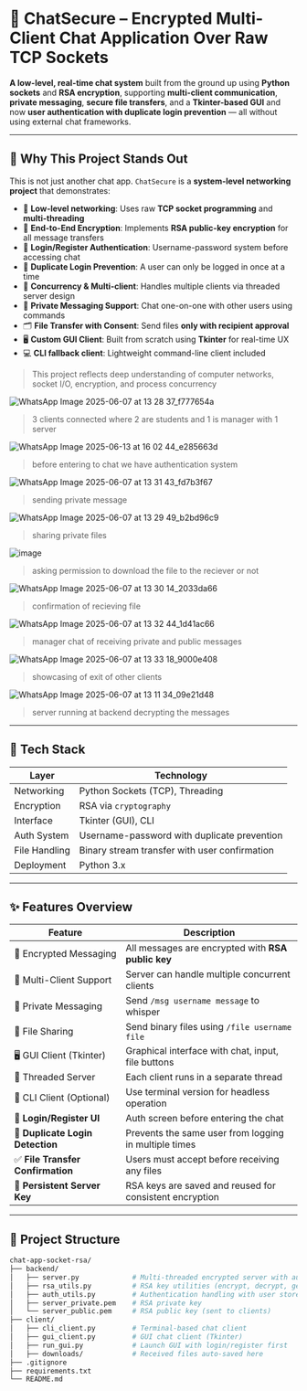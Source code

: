 # 🔐 ChatSecure – Encrypted Multi-Client Chat Application Over Raw TCP Sockets

**A low-level, real-time chat system** built from the ground up using **Python sockets** and **RSA encryption**, supporting **multi-client communication**, **private messaging**, **secure file transfers**, and a **Tkinter-based GUI** and now **user authentication with duplicate login prevention** — all without using external chat frameworks.



---

## 🧠 Why This Project Stands Out

This is not just another chat app. `ChatSecure` is a **system-level networking project** that demonstrates:

- 📡 **Low-level networking**: Uses raw **TCP socket programming** and **multi-threading**
- 🔐 **End-to-End Encryption**: Implements **RSA public-key encryption** for all message transfers
- 🔐 **Login/Register Authentication**: Username-password system before accessing chat
- 🚫 **Duplicate Login Prevention**: A user can only be logged in once at a time
- 🧵 **Concurrency & Multi-client**: Handles multiple clients via threaded server design
- 💬 **Private Messaging Support**: Chat one-on-one with other users using commands
- 🗂️ **File Transfer with Consent**: Send files **only with recipient approval**
- 🖥️ **Custom GUI Client**: Built from scratch using **Tkinter** for real-time UX
- 💻 **CLI fallback client**: Lightweight command-line client included

> This project reflects deep understanding of computer networks, socket I/O, encryption, and process concurrency

![WhatsApp Image 2025-06-07 at 13 28 37_f777654a](https://github.com/user-attachments/assets/74ae4dd7-b891-42a6-b54e-d95328b8968f)
>3 clients connected where 2 are students and 1 is manager with 1 server

![WhatsApp Image 2025-06-13 at 16 02 44_e285663d](https://github.com/user-attachments/assets/a1db20cb-76e6-4263-b0d2-70a55374aca2)
>before entering to chat we have authentication system

![WhatsApp Image 2025-06-07 at 13 31 43_fd7b3f67](https://github.com/user-attachments/assets/af500323-d738-4e67-b091-0be62fc4b0d1)
>sending private message

![WhatsApp Image 2025-06-07 at 13 29 49_b2bd96c9](https://github.com/user-attachments/assets/06053978-a672-4070-ad41-f0b91b15fb80)
>sharing private files

![image](https://github.com/user-attachments/assets/95a6fdc3-746d-486d-b8ff-279cc200bd2c)
>asking permission to download the file to the reciever or not

![WhatsApp Image 2025-06-07 at 13 30 14_2033da66](https://github.com/user-attachments/assets/6e204601-30bd-4e63-b5dd-aca8edf8d500)
>confirmation of recieving file

![WhatsApp Image 2025-06-07 at 13 32 44_1d41ac66](https://github.com/user-attachments/assets/7e0f3cb2-b094-483c-a661-8085de494e96)
>manager chat of receiving private and public messages


![WhatsApp Image 2025-06-07 at 13 33 18_9000e408](https://github.com/user-attachments/assets/63164801-8a43-4a6a-8084-1014d60a419f)
>showcasing of exit of other clients

![WhatsApp Image 2025-06-07 at 13 11 34_09e21d48](https://github.com/user-attachments/assets/e75db05d-eeca-4d72-8756-66940b9919a4)
>server running at backend decrypting the messages

---

## 🧰 Tech Stack

| Layer       | Technology |
|-------------|------------|
| Networking  | Python Sockets (TCP), Threading |
| Encryption  | RSA via `cryptography` |
| Interface   | Tkinter (GUI), CLI |
| Auth System   | Username-password with duplicate prevention |
| File Handling | Binary stream transfer with user confirmation |
| Deployment  | Python 3.x |

---

## ✨ Features Overview

| Feature                | Description |
|------------------------|-------------|
| 🔐 Encrypted Messaging | All messages are encrypted with **RSA public key** |
| 👥 Multi-Client Support | Server can handle multiple concurrent clients |
| 💬 Private Messaging   | Send `/msg username message` to whisper |
| 📁 File Sharing        | Send binary files using `/file username file` |
| 🖥️ GUI Client (Tkinter)| Graphical interface with chat, input, file buttons |
| 🧵 Threaded Server     | Each client runs in a separate thread |
| 🧪 CLI Client (Optional)| Use terminal version for headless operation |
| 👤 **Login/Register UI**         | Auth screen before entering the chat |
| 🚫 **Duplicate Login Detection** | Prevents the same user from logging in multiple times |
| ✅ **File Transfer Confirmation**| Users must accept before receiving any files |
| 📜 **Persistent Server Key**     | RSA keys are saved and reused for consistent encryption |


---



## 🚀 Project Structure
```bash
chat-app-socket-rsa/
├── backend/
│   ├── server.py             # Multi-threaded encrypted server with auth + file routing
│   ├── rsa_utils.py          # RSA key utilities (encrypt, decrypt, generate)
│   ├── auth_utils.py         # Authentication handling with user store
│   ├── server_private.pem    # RSA private key
│   └── server_public.pem     # RSA public key (sent to clients)
├── client/
│   ├── cli_client.py         # Terminal-based chat client
│   ├── gui_client.py         # GUI chat client (Tkinter)
│   ├── run_gui.py            # Launch GUI with login/register first
│   ├── downloads/            # Received files auto-saved here
├── .gitignore
├── requirements.txt
└── README.md

